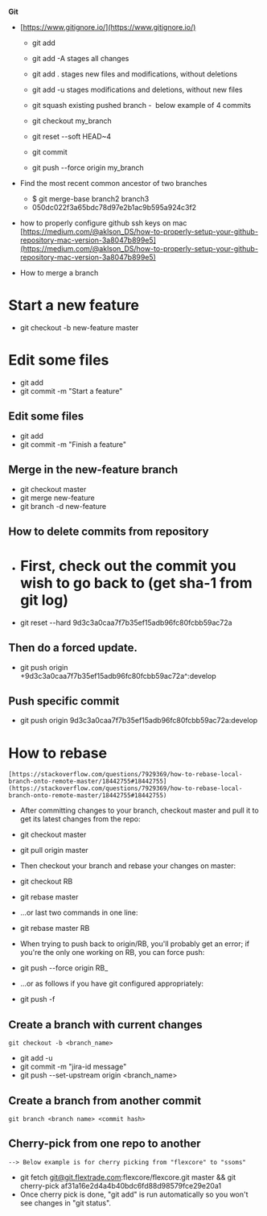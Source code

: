 **Git**

- [https://www.gitignore.io/](https://www.gitignore.io/)
	- git add
	
	- git add -A stages all changes
	- git add . stages new files and modifications, without deletions
	- git add -u stages modifications and deletions, without new files
	
	- git squash existing pushed branch -  below example of 4 commits
	
	- git checkout my_branch
	- git reset --soft HEAD~4
	- git commit
	- git push --force origin my_branch

- Find the most recent common ancestor of two branches

	- $ git merge-base branch2 branch3
	- 050dc022f3a65bdc78d97e2b1ac9b595a924c3f2

- how to properly configure github ssh keys on mac  
    [https://medium.com/@aklson_DS/how-to-properly-setup-your-github-repository-mac-version-3a8047b899e5](https://medium.com/@aklson_DS/how-to-properly-setup-your-github-repository-mac-version-3a8047b899e5)
- How to merge a branch

# Start a new feature

- git checkout -b new-feature master

# Edit some files

- git add <file>
- git commit -m "Start a feature"

## Edit some files

- git add <file>
- git commit -m "Finish a feature"

## Merge in the new-feature branch

- git checkout master
- git merge new-feature
- git branch -d new-feature

## How to delete commits from repository

- # First, check out the commit you wish to go back to (get sha-1 from git log)

- git reset --hard 9d3c3a0caa7f7b35ef15adb96fc80fcbb59ac72a

## Then do a forced update.

- git push origin +9d3c3a0caa7f7b35ef15adb96fc80fcbb59ac72a^:develop

## Push specific commit

- git push origin 9d3c3a0caa7f7b35ef15adb96fc80fcbb59ac72a:develop

# How to rebase  
    [https://stackoverflow.com/questions/7929369/how-to-rebase-local-branch-onto-remote-master/18442755#18442755](https://stackoverflow.com/questions/7929369/how-to-rebase-local-branch-onto-remote-master/18442755#18442755)
- After committing changes to your branch, checkout master and pull it to get its latest changes from the repo:

- git checkout master
- git pull origin master

- Then checkout your branch and rebase your changes on master:

- git checkout RB
- git rebase master

- ...or last two commands in one line:

- git rebase master RB
- When trying to push back to origin/RB, you'll probably get an error; if you're the only one working on RB, you can force push:

- git push --force origin RB_
- ...or as follows if you have git configured appropriately:

- git push -f

## Create a branch with current changes  
    git checkout -b <branch_name>
- git add -u
- git commit -m "jira-id message"
- git push --set-upstream origin <branch_name>

## Create a branch from another commit  
    git branch <branch name> <commit hash>
## Cherry-pick from one repo to another  
    --> Below example is for cherry picking from "flexcore" to "ssoms"
- git fetch [git@git.flextrade.com](mailto:git@git.flextrade.com):flexcore/flexcore.git master && git cherry-pick af31a16e2d4a4b40bdc6fd88d98579fce29e20a1
- Once cherry pick is done, "git add" is run automatically so you won't see changes in "git status".